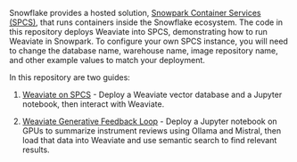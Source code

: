 Snowflake provides a hosted solution, [Snowpark Container Services (SPCS)](https://docs.snowflake.com/en/developer-guide/snowpark-container-services/overview), that runs containers inside the Snowflake ecosystem. The code in this repository deploys Weaviate into SPCS, demonstrating how to run Weaviate in Snowpark. To configure your own SPCS instance, you will need to change the database name, warehouse name, image repository name, and other example values to match your deployment.

In this repository are two guides:

1. [Weaviate on SPCS](guides/weaviate-on-spcs.md) - Deploy a Weaviate vector database and a Jupyter notebook, then interact with Weaviate.

2. [Weaviate Generative Feedback Loop](guides/weaviate-generative-feedback-loop.md) - Deploy a Jupyter notebook on GPUs to summarize instrument reviews using Ollama and Mistral, then load that data into Weaviate and use semantic search to find relevant results.
